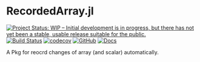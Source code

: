 # RecordedArray.jl

[![Project Status: WIP – Initial development is in progress, but there has not yet been a stable, usable release suitable for the public.](https://www.repostatus.org/badges/latest/wip.svg)](https://www.repostatus.org/#wip)
[![Build Status](https://github.com/wangl-cc/RecordedArray.jl/actions/workflows/ci.yml/badge.svg?branch=master)](https://github.com/wangl-cc/RecordedArray.jl/actions/workflows/ci.yml)
[![codecov](https://codecov.io/gh/wangl-cc/RecordedArray.jl/branch/master/graph/badge.svg?token=PB3THCTNJ9)](https://codecov.io/gh/wangl-cc/RecordedArray.jl)
[![GitHub](https://img.shields.io/github/license/wangl-cc/RecordedArray.jl)](https://github.com/wangl-cc/RecordedArray.jl/blob/master/LICENSE)
[![Docs](https://img.shields.io/badge/docs-dev-blue.svg)](https://wangl-cc.github.io/RecordedArray.jl/dev)

A Pkg for reocrd changes of array (and scalar) automatically.
